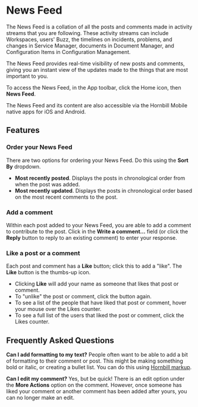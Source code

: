 # News Feed
The News Feed is a collation of all the posts and comments made in activity streams that you are following. These activity streams can include Workspaces, users' Buzz, the timelines on incidents, problems, and changes in Service Manager, documents in Document Manager, and Configuration Items in Configuration Management.

The News Feed provides real-time visibility of new posts and comments, giving you an instant view of the updates made to the things that are most important to you.

To access the News Feed, in the App toolbar, click the Home icon, then **News Feed**.

The News Feed and its content are also accessible via the Hornbill Mobile native apps for iOS and Android.

## Features

### Order your News Feed
There are two options for ordering your News Feed. Do this using the **Sort By** dropdown.

* **Most recently posted**. Displays the posts in chronological order from when the post was added.
* **Most recently updated**. Displays the posts in chronological order based on the most recent comments to the post.

### Add a comment
Within each post added to your News Feed, you are able to add a comment to contribute to the post. Click in the **Write a comment...** field (or click the **Reply** button to reply to an existing comment) to enter your response.

### Like a post or a comment
Each post and comment has a **Like** button; click this to add a "like". The **Like** button is the thumbs-up icon.

* Clicking **Like** will add your name as someone that likes that post or comment.
* To "unlike" the post or comment, click the button again.
* To see a list of the people that have liked that post or comment, hover your mouse over the Likes counter.
* To see a full list of the users that liked the post or comment, click the Likes counter. 

## Frequently Asked Questions
**Can I add formatting to my text?** People often want to be able to add a bit of formatting to their comment or post. This might be making something bold or italic, or creating a bullet list. You can do this using [Hornbill markup](/esp-fundamentals/reference-guides/hornbill-wiki-markup).

**Can I edit my comment?** Yes, but be quick! There is an edit option under the **More Actions** option on the comment. However, once someone has liked your comment or another comment has been added after yours, you can no longer make an edit.